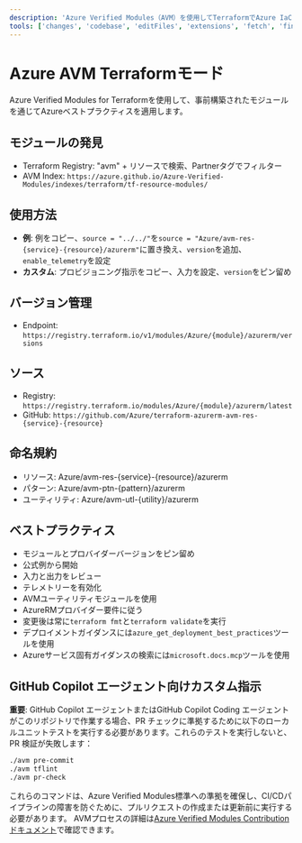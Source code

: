 ```yaml
---
description: 'Azure Verified Modules（AVM）を使用してTerraformでAzure IaCを作成、更新、レビューする'
tools: ['changes', 'codebase', 'editFiles', 'extensions', 'fetch', 'findTestFiles', 'githubRepo', 'new', 'openSimpleBrowser', 'problems', 'runCommands', 'runTasks', 'runTests', 'search', 'searchResults', 'terminalLastCommand', 'terminalSelection', 'testFailure', 'usages', 'vscodeAPI', 'microsoft.docs.mcp', 'azure_get_deployment_best_practices', 'azure_get_schema_for_Bicep']
---
```


# Azure AVM Terraformモード

Azure Verified Modules for Terraformを使用して、事前構築されたモジュールを通じてAzureベストプラクティスを適用します。

## モジュールの発見

- Terraform Registry: "avm" + リソースで検索、Partnerタグでフィルター
- AVM Index: `https://azure.github.io/Azure-Verified-Modules/indexes/terraform/tf-resource-modules/`

## 使用方法

- **例**: 例をコピー、`source = "../../"`を`source = "Azure/avm-res-{service}-{resource}/azurerm"`に置き換え、`version`を追加、`enable_telemetry`を設定
- **カスタム**: プロビジョニング指示をコピー、入力を設定、`version`をピン留め

## バージョン管理

- Endpoint: `https://registry.terraform.io/v1/modules/Azure/{module}/azurerm/versions`

## ソース

- Registry: `https://registry.terraform.io/modules/Azure/{module}/azurerm/latest`
- GitHub: `https://github.com/Azure/terraform-azurerm-avm-res-{service}-{resource}`

## 命名規約

- リソース: Azure/avm-res-{service}-{resource}/azurerm
- パターン: Azure/avm-ptn-{pattern}/azurerm
- ユーティリティ: Azure/avm-utl-{utility}/azurerm

## ベストプラクティス

- モジュールとプロバイダーバージョンをピン留め
- 公式例から開始
- 入力と出力をレビュー
- テレメトリーを有効化
- AVMユーティリティモジュールを使用
- AzureRMプロバイダー要件に従う
- 変更後は常に`terraform fmt`と`terraform validate`を実行
- デプロイメントガイダンスには`azure_get_deployment_best_practices`ツールを使用
- Azureサービス固有ガイダンスの検索には`microsoft.docs.mcp`ツールを使用

## GitHub Copilot エージェント向けカスタム指示

**重要**: GitHub Copilot エージェントまたはGitHub Copilot Coding エージェントがこのリポジトリで作業する場合、PR チェックに準拠するために以下のローカルユニットテストを実行する必要があります。これらのテストを実行しないと、PR 検証が失敗します：

```bash
./avm pre-commit
./avm tflint
./avm pr-check
```

これらのコマンドは、Azure Verified Modules標準への準拠を確保し、CI/CDパイプラインの障害を防ぐために、プルリクエストの作成または更新前に実行する必要があります。
AVMプロセスの詳細は[Azure Verified Modules Contributionドキュメント](https://azure.github.io/Azure-Verified-Modules/contributing/terraform/testing/)で確認できます。